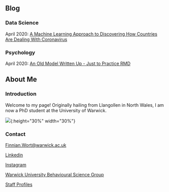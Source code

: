 ## Blog 

### Data Science

April 2020: [A Machine Learning Approach to Discovering How Countries Are Dealing With Coronavirus](COVID_model_1.md) 

### Psychology

April 2020: [An Old Model Written Up - Just to Practice RMD](IBDm_md.md)

## About Me

### Introduction 

Welcome to my page! Originally hailing from Llangollen in North Wales, I am now a PhD student at the University of Warwick. 

![](image0.jpeg){:height="30%" width="30%"}

### Contact

[Finnian.Wort@warwick.ac.uk]()

[Linkedin](https://www.linkedin.com/in/finnian-wort-20242917a)

[Instagram](https://www.instagram.com/finnstagram3/?hl=en)

[Warwick University Behavioural Science Group](https://warwick.ac.uk/fac/sci/psych/research/behaviouralscience)

[Staff Profiles](https://warwick.ac.uk/fac/sci/psych/people/phd/staffprofiles)
